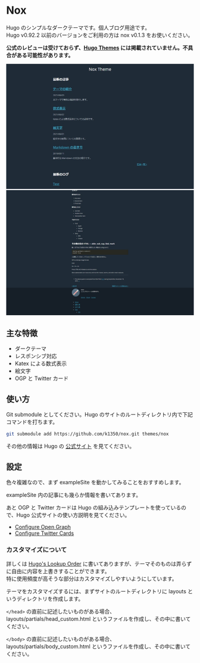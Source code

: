 # Nox
Hugo のシンプルなダークテーマです。個人ブログ用途です。  
Hugo v0.92.2 以前のバージョンをご利用の方は nox v0.1.3 をお使いください。

**公式のレビューは受けておらず、[Hugo Themes](https://themes.gohugo.io/) には掲載されていません。不具合がある可能性があります。**

![tn](https://github.com/k1350/nox/blob/main/images/tn.png)![screenshot](https://github.com/k1350/nox/blob/main/images/screenshot.png)

## 主な特徴
- ダークテーマ
- レスポンシブ対応
- Katex による数式表示
- 絵文字
- OGP と Twitter カード
## 使い方
Git submodule としてください。Hugo のサイトのルートディレクトリ内で下記コマンドを打ちます。

```sh
git submodule add https://github.com/k1350/nox.git themes/nox
```

その他の情報は Hugo の [公式サイト](https://gohugo.io/getting-started/installing/) を見てください。
## 設定
色々複雑なので、まず exampleSite を動かしてみることをおすすめします。

exampleSite 内の記事にも幾らか情報を書いてあります。  

あと OGP と Twitter カードは Hugo の組み込みテンプレートを使っているので、Hugo 公式サイトの使い方説明を見てください。
- [Configure Open Graph](https://gohugo.io/templates/internal/#configure-open-graph)
- [Configure Twitter Cards](https://gohugo.io/templates/internal/#configure-twitter-cards)

### カスタマイズについて
詳しくは [Hugo's Lookup Order](https://gohugo.io/templates/lookup-order/) に書いてありますが、テーマそのものは弄らずに自由に内容を上書きすることができます。  
特に使用頻度が高そうな部分はカスタマイズしやすいようにしています。

テーマをカスタマイズするには、まずサイトのルートディレクトリに layouts というディレクトリを作成します。

`</head>` の直前に記述したいものがある場合、layouts/partials/head_custom.html というファイルを作成し、その中に書いてください。  

`</body>` の直前に記述したいものがある場合、layouts/partials/body_custom.html というファイルを作成し、その中に書いてください。
